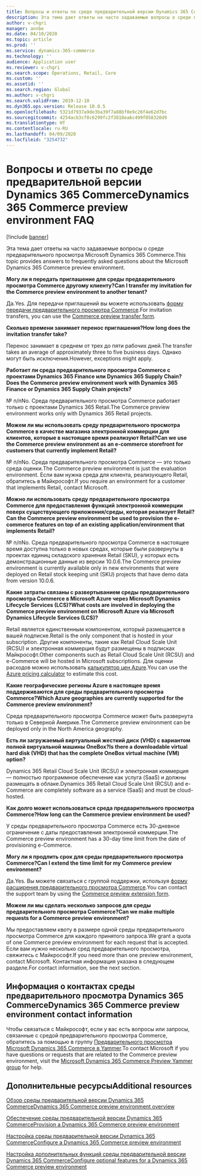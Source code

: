 ```yaml
---
title: Вопросы и ответы по среде предварительной версии Dynamics 365 Commerce
description: Эта тема дает ответы на часто задаваемые вопросы о среде предварительного просмотра Microsoft Dynamics 365 Commerce.
author: v-chgri
manager: annbe
ms.date: 04/10/2020
ms.topic: article
ms.prod: ''
ms.service: dynamics-365-commerce
ms.technology: ''
audience: Application user
ms.reviewer: v-chgri
ms.search.scope: Operations, Retail, Core
ms.custom: ''
ms.assetid: ''
ms.search.region: Global
ms.author: v-chgri
ms.search.validFrom: 2019-12-10
ms.dyn365.ops.version: Release 10.0.5
ms.openlocfilehash: 5321d7937a9de3ba39f7a88bf0e9c26f4e62d7bc
ms.sourcegitcommit: 4254acb3cf8c6299fc2f3818ea6c499f058320d9
ms.translationtype: HT
ms.contentlocale: ru-RU
ms.lasthandoff: 04/09/2020
ms.locfileid: "3254732"
---
```

# <a name="dynamics-365-commerce-preview-environment-faq"></a><span data-ttu-id="8a07d-103">Вопросы и ответы по среде предварительной версии Dynamics 365 Commerce</span><span class="sxs-lookup"><span data-stu-id="8a07d-103">Dynamics 365 Commerce preview environment FAQ</span></span>

[!include [banner](includes/banner.md)]

<span data-ttu-id="8a07d-104">Эта тема дает ответы на часто задаваемые вопросы о среде предварительного просмотра Microsoft Dynamics 365 Commerce.</span><span class="sxs-lookup"><span data-stu-id="8a07d-104">This topic provides answers to frequently asked questions about the Microsoft Dynamics 365 Commerce preview environment.</span></span>

<span data-ttu-id="8a07d-105">**Могу ли я передать приглашение для среды предварительного просмотра Commerce другому клиенту?**</span><span class="sxs-lookup"><span data-stu-id="8a07d-105">**Can I transfer my invitation for the Commerce preview environment to another tenant?**</span></span>

<span data-ttu-id="8a07d-106">Да.</span><span class="sxs-lookup"><span data-stu-id="8a07d-106">Yes.</span></span> <span data-ttu-id="8a07d-107">Для передачи приглашений вы можете использовать [форму передачи предварительного просмотра Commerce](https://aka.ms/Dynamics365CommercePreviewTransferForm).</span><span class="sxs-lookup"><span data-stu-id="8a07d-107">For invitation transfers, you can use the [Commerce preview transfer form](https://aka.ms/Dynamics365CommercePreviewTransferForm).</span></span>

<span data-ttu-id="8a07d-108">**Сколько времени занимает перенос приглашения?**</span><span class="sxs-lookup"><span data-stu-id="8a07d-108">**How long does the invitation transfer take?**</span></span>

<span data-ttu-id="8a07d-109">Перенос занимает в среднем от трех до пяти рабочих дней.</span><span class="sxs-lookup"><span data-stu-id="8a07d-109">The transfer takes an average of approximately three to five business days.</span></span> <span data-ttu-id="8a07d-110">Однако могут быть исключения.</span><span class="sxs-lookup"><span data-stu-id="8a07d-110">However, exceptions might apply.</span></span>

<span data-ttu-id="8a07d-111">**Работает ли среда предварительного просмотра Commerce с проектами Dynamics 365 Finance или Dynamics 365 Supply Chain?**</span><span class="sxs-lookup"><span data-stu-id="8a07d-111">**Does the Commerce preview environment work with Dynamics 365 Finance or Dynamics 365 Supply Chain projects?**</span></span>

<span data-ttu-id="8a07d-112">№ п/п</span><span class="sxs-lookup"><span data-stu-id="8a07d-112">No.</span></span> <span data-ttu-id="8a07d-113">Среда предварительного просмотра Commerce работает только с проектами Dynamics 365 Retail.</span><span class="sxs-lookup"><span data-stu-id="8a07d-113">The Commerce preview environment works only with Dynamics 365 Retail projects.</span></span>

<span data-ttu-id="8a07d-114">**Можем ли мы использовать среду предварительного просмотра Commerce в качестве магазина электронной коммерции для клиентов, которые в настоящее время реализуют Retail?**</span><span class="sxs-lookup"><span data-stu-id="8a07d-114">**Can we use the Commerce preview environment as an e-commerce storefront for customers that currently implement Retail?**</span></span>

<span data-ttu-id="8a07d-115">№ п/п</span><span class="sxs-lookup"><span data-stu-id="8a07d-115">No.</span></span> <span data-ttu-id="8a07d-116">Среда предварительного просмотра Commerce — это только среда оценки.</span><span class="sxs-lookup"><span data-stu-id="8a07d-116">The Commerce preview environment is just the evaluation environment.</span></span> <span data-ttu-id="8a07d-117">Если вам нужна среда для клиента, реализующего Retail, обратитесь в Майкрософт.</span><span class="sxs-lookup"><span data-stu-id="8a07d-117">If you require an environment for a customer that implements Retail, contact Microsoft.</span></span>

<span data-ttu-id="8a07d-118">**Можно ли использовать среду предварительного просмотра Commerce для предоставления функций электронной коммерции поверх существующего приложения/среды, которая реализует Retail?**</span><span class="sxs-lookup"><span data-stu-id="8a07d-118">**Can the Commerce preview environment be used to provision the e-commerce features on top of an existing application/environment that implements Retail?**</span></span>

<span data-ttu-id="8a07d-119">№ п/п</span><span class="sxs-lookup"><span data-stu-id="8a07d-119">No.</span></span> <span data-ttu-id="8a07d-120">Среда предварительного просмотра Commerce в настоящее время доступна только в новых средах, которые были развернуты в проектах единиц складского хранения Retail (SKU), у которых есть демонстрационные данные из версии 10.0.6.</span><span class="sxs-lookup"><span data-stu-id="8a07d-120">The Commerce preview environment is currently available only in new environments that were deployed on Retail stock keeping unit (SKU) projects that have demo data from version 10.0.6.</span></span>

<span data-ttu-id="8a07d-121">**Какие затраты связаны с развертыванием среды предварительного просмотра Commerce в Microsoft Azure через Microsoft Dynamics Lifecycle Services (LCS)?**</span><span class="sxs-lookup"><span data-stu-id="8a07d-121">**What costs are involved in deploying the Commerce preview environment on Microsoft Azure via Microsoft Dynamics Lifecycle Services (LCS)?**</span></span>

<span data-ttu-id="8a07d-122">Retail является единственным компонентом, который размещается в вашей подписке.</span><span class="sxs-lookup"><span data-stu-id="8a07d-122">Retail is the only component that is hosted in your subscription.</span></span> <span data-ttu-id="8a07d-123">Другие компоненты, такие как Retail Cloud Scale Unit (RCSU) и электронная коммерция будут размещены в подписках Майкрософт.</span><span class="sxs-lookup"><span data-stu-id="8a07d-123">Other components such as Retail Cloud Scale Unit (RCSU) and e-Commerce will be hosted in Microsoft subscriptions.</span></span> <span data-ttu-id="8a07d-124">Для оценки расходов можно использовать [калькулятор цен Azure](https://azure.microsoft.com/pricing/calculator/).</span><span class="sxs-lookup"><span data-stu-id="8a07d-124">You can use the [Azure pricing calculator](https://azure.microsoft.com/pricing/calculator/) to estimate this cost.</span></span>

<span data-ttu-id="8a07d-125">**Какие географические регионы Azure в настоящее время поддерживаются для среды предварительного просмотра Commerce?**</span><span class="sxs-lookup"><span data-stu-id="8a07d-125">**Which Azure geographies are currently supported for the Commerce preview environment?**</span></span>

<span data-ttu-id="8a07d-126">Среда предварительного просмотра Commerce может быть развернута только в Северной Америке.</span><span class="sxs-lookup"><span data-stu-id="8a07d-126">The Commerce preview environment can be deployed only in the North America geography.</span></span>

<span data-ttu-id="8a07d-127">**Есть ли загружаемый виртуальный жесткий диск (VHD) с вариантом полной виртуальной машины OneBox?**</span><span class="sxs-lookup"><span data-stu-id="8a07d-127">**Is there a downloadable virtual hard disk (VHD) that has the complete OneBox virtual machine (VM) option?**</span></span>

<span data-ttu-id="8a07d-128">Dynamics 365 Retail Cloud Scale Unit (RCSU) и электронная коммерция — полностью программное обеспечение как услуга (SaaS) и должны размещать в облаке.</span><span class="sxs-lookup"><span data-stu-id="8a07d-128">Dynamics 365 Retail Cloud Scale Unit (RCSU) and e-Commerce are completely software as a service (SaaS) and must be cloud-hosted.</span></span>

<span data-ttu-id="8a07d-129">**Как долго может использоваться среда предварительного просмотра Commerce?**</span><span class="sxs-lookup"><span data-stu-id="8a07d-129">**How long can the Commerce preview environment be used?**</span></span>

<span data-ttu-id="8a07d-130">У среды предварительного просмотра Commerce есть 30-дневное ограничение с даты предоставления электронной коммерции.</span><span class="sxs-lookup"><span data-stu-id="8a07d-130">The Commerce preview environment has a 30-day time limit from the date of provisioning e-Commerce.</span></span>

<span data-ttu-id="8a07d-131">**Могу ли я продлить срок для среды предварительного просмотра Commerce?**</span><span class="sxs-lookup"><span data-stu-id="8a07d-131">**Can I extend the time limit for my Commerce preview environment?**</span></span>

<span data-ttu-id="8a07d-132">Да.</span><span class="sxs-lookup"><span data-stu-id="8a07d-132">Yes.</span></span> <span data-ttu-id="8a07d-133">Вы можете связаться с группой поддержки, используя [форму расширения предварительного просмотра Commerce](https://aka.ms/Dynamics365CommercePreviewExtensionForm).</span><span class="sxs-lookup"><span data-stu-id="8a07d-133">You can contact the support team by using the [Commerce preview extension form](https://aka.ms/Dynamics365CommercePreviewExtensionForm).</span></span>

<span data-ttu-id="8a07d-134">**Можем ли мы сделать несколько запросов для среды предварительного просмотра Commerce?**</span><span class="sxs-lookup"><span data-stu-id="8a07d-134">**Can we make multiple requests for a Commerce preview environment?**</span></span>

<span data-ttu-id="8a07d-135">Мы предоставляем квоту в размере одной среды предварительного просмотра Commerce для каждого принятого запроса.</span><span class="sxs-lookup"><span data-stu-id="8a07d-135">We grant a quota of one Commerce preview environment for each request that is accepted.</span></span> <span data-ttu-id="8a07d-136">Если вам нужно несколько сред предварительного просмотра, свяжитесь с Майкрософт.</span><span class="sxs-lookup"><span data-stu-id="8a07d-136">If you need more than one preview environment, contact Microsoft.</span></span> <span data-ttu-id="8a07d-137">Контактная информация указана в следующем разделе.</span><span class="sxs-lookup"><span data-stu-id="8a07d-137">For contact information, see the next section.</span></span>

## <a name="dynamics-365-commerce-preview-environment-contact-information"></a><span data-ttu-id="8a07d-138">Информация о контактах среды предварительного просмотра Dynamics 365 Commerce</span><span class="sxs-lookup"><span data-stu-id="8a07d-138">Dynamics 365 Commerce preview environment contact information</span></span>

<span data-ttu-id="8a07d-139">Чтобы связаться с Майкрософт, если у вас есть вопросы или запросы, связанные с средой предварительного просмотра Commerce, обратитесь за помощью в группу [Предварительного просмотра Microsoft Dynamics 365 Commerce в Yammer](https://aka.ms/Dynamics365CommercePreviewYammer).</span><span class="sxs-lookup"><span data-stu-id="8a07d-139">To contact Microsoft if you have questions or requests that are related to the Commerce preview environment, visit the [Microsoft Dynamics 365 Commerce Preview Yammer group](https://aka.ms/Dynamics365CommercePreviewYammer) for help.</span></span>

## <a name="additional-resources"></a><span data-ttu-id="8a07d-140">Дополнительные ресурсы</span><span class="sxs-lookup"><span data-stu-id="8a07d-140">Additional resources</span></span>

[<span data-ttu-id="8a07d-141">Обзор среды предварительной версии Dynamics 365 Commerce</span><span class="sxs-lookup"><span data-stu-id="8a07d-141">Dynamics 365 Commerce preview environment overview</span></span>](cpe-overview.md)

[<span data-ttu-id="8a07d-142">Обеспечение среды предварительной версии Dynamics 365 Commerce</span><span class="sxs-lookup"><span data-stu-id="8a07d-142">Provision a Dynamics 365 Commerce preview environment</span></span>](provisioning-guide.md)

[<span data-ttu-id="8a07d-143">Настройка среды предварительной версии Dynamics 365 Commerce</span><span class="sxs-lookup"><span data-stu-id="8a07d-143">Configure a Dynamics 365 Commerce preview environment</span></span>](cpe-post-provisioning.md)

[<span data-ttu-id="8a07d-144">Настройка дополнительных функций среды предварительной версии Dynamics 365 Commerce</span><span class="sxs-lookup"><span data-stu-id="8a07d-144">Configure optional features for a Dynamics 365 Commerce preview environment</span></span>](cpe-optional-features.md)
